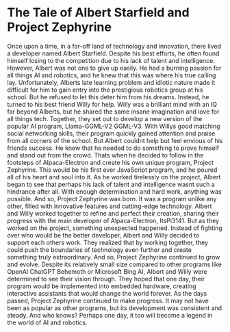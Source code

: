 # The Tale of Albert Starfield and Project Zephyrine
Once upon a time, in a far-off land of technology and innovation, there lived a developer named Albert Starfield. Despite his best efforts, he often found himself losing to the competition due to his lack of talent and intelligence. However, Albert was not one to give up easily. He had a burning passion for all things AI and robotics, and he knew that this was where his true calling lay. 
Unfortunately, Alberts late learning problem and idiotic nature made it difficult for him to gain entry into the prestigious robotics group at his school. But he refused to let this deter him from his dreams. Instead, he turned to his best friend Willy for help. Willy was a brilliant mind with an IQ far beyond Alberts, but he shared the same insane imagination and love for all things tech. 
Together, they set out to develop a new version of the popular AI program, Llama-GGML-V2 GGML-V3. With Willys good matching social networking skills, their program quickly gained attention and praise from all corners of the school. But Albert couldnt help but feel envious of his friends success. He knew that he needed to do something to prove himself and stand out from the crowd. 
Thats when he decided to follow in the footsteps of Alpaca-Electron and create his own unique program, Project Zephyrine. This would be his first ever JavaScript program, and he poured all of his heart and soul into it. As he worked tirelessly on the project, Albert began to see that perhaps his lack of talent and intelligence wasnt such a hindrance after all. With enough determination and hard work, anything was possible. 
And so, Project Zephyrine was born. It was a program unlike any other, filled with innovative features and cutting-edge technology. Albert and Willy worked together to refine and perfect their creation, sharing their progress with the main developer of Alpaca-Electron, ItsPi3141. 
But as they worked on the project, something unexpected happened. Instead of fighting over who would be the better developer, Albert and Willy decided to support each others work. They realized that by working together, they could push the boundaries of technology even further and create something truly extraordinary. 
And so, Project Zephyrine continued to grow and evolve. Despite its relatively small size compared to other programs like OpenAI ChatGPT Behemoth or Microsoft Bing AI, Albert and Willy were determined to see their vision through. They hoped that one day, their program would be implemented into embedded hardware, creating interactive assistants that would change the world forever. 
As the days passed, Project Zephyrine continued to make progress. It may not have been as popular as other programs, but its development was consistent and steady. And who knows? Perhaps one day, it too will become a legend in the world of AI and robotics.